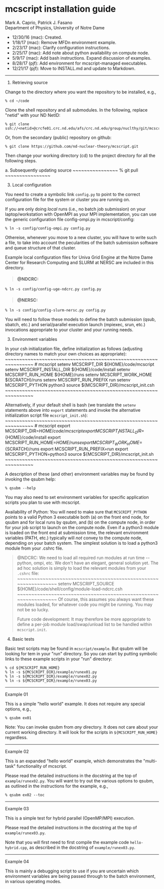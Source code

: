# mcscript installation guide #

Mark A. Caprio, Patrick J. Fasano  
Department of Physics, University of Notre Dame

+ 12/30/16 (mac): Created.
+ 1/18/17 (mac): Remove MFDn environment example.
+ 2/23/17 (mac): Clarify configuration instructions.
+ 2/25/17 (mac): Add note about python availability on compute node.
+ 5/9/17 (mac): Add bash instructions.  Expand discussion of examples.
+ 8/28/17 (pjf): Add environment for mcscript-managed executables.
+ 12/21/17 (pjf): Move to INSTALL.md and update to Markdown.

----------------------------------------------------------------

1. Retrieving source

  Change to the directory where you want the repository to be installed,
  e.g.,
  ~~~~~~~~~~~~~~~~
  % cd ~/code
  ~~~~~~~~~~~~~~~~

  Clone the shell repository and all submodules.  In the following,
  replace "netid" with your ND NetID:
  ~~~~~~~~~~~~~~~~~~~~~~~~~~~~~~~~~~~~~~~~~~~~~~~~~~~~~~~~~~~~~~~~
  % git clone ssh://<netid>@crcfe01.crc.nd.edu/afs/crc.nd.edu/group/nuclthy/git/mcscript.git
  ~~~~~~~~~~~~~~~~~~~~~~~~~~~~~~~~~~~~~~~~~~~~~~~~~~~~~~~~~~~~~~~~

  Or, from the secondary (public) repository on github:
  ~~~~~~~~~~~~~~~~~~~~~~~~~~~~~~~~~~~~~~~~~~~~~~~~~~~~~~~~~~~~~~~~
  % git clone https://github.com/nd-nuclear-theory/mcscript.git
  ~~~~~~~~~~~~~~~~~~~~~~~~~~~~~~~~~~~~~~~~~~~~~~~~~~~~~~~~~~~~~~~~

  Then change your working directory (cd) to the project directory for
  all the following steps.

  a. Subsequently updating source
    ~~~~~~~~~~~~~~~~
    % git pull
    ~~~~~~~~~~~~~~~~

3. Local configuration

  You need to create a symbolic link `config.py` to point to the
  correct configuration file for the system or cluster you are running
  on.

  If you are only doing *local* runs (i.e., no batch job submission)
  on your laptop/workstation with OpenMPI as your MPI implementation,
  you can use the generic configuration file config-ompi.py in
  mcscript/config:
  ~~~~~~~~~~~~~~~~~~~~~~~~~~~~~~~~
  % ln -s config/config-ompi.py config.py
  ~~~~~~~~~~~~~~~~~~~~~~~~~~~~~~~~

  Othereise, whenever you move to a new cluster, you will have to
  write such a file, to take into account the pecularities of the
  batch submission software and queue structure of that cluster.

  Example local configuration files for Univa Grid Engine at the Notre
  Dame Center for Research Computing and SLURM at NERSC are included
  in this directory.

  >#### @NDCRC: ####
  ~~~~~~~~~~~~~~~~~~~~~~~~~~~~~~~~~~~~~~~~~~~~~~~~~~~~~~~~~~~~~~~~
  % ln -s config/config-uge-ndcrc.py config.py
  ~~~~~~~~~~~~~~~~~~~~~~~~~~~~~~~~~~~~~~~~~~~~~~~~~~~~~~~~~~~~~~~~

  >#### @NERSC: ####
  ~~~~~~~~~~~~~~~~~~~~~~~~~~~~~~~~~~~~~~~~~~~~~~~~~~~~~~~~~~~~~~~~
  % ln -s config/config-slurm-nersc.py config.py
  ~~~~~~~~~~~~~~~~~~~~~~~~~~~~~~~~~~~~~~~~~~~~~~~~~~~~~~~~~~~~~~~~

  You will need to follow these models to define the batch submission
  (qsub, sbatch, etc.) and serial/parallel execution launch (mpiexec,
  srun, etc.) invocations appropriate to your cluster and your running
  needs.

3. Environment variables

  In your csh initialization file, define initialization as follows
  (adjusting directory names to match your own choices as
  appropriate):
    ~~~~~~~~~~~~~~~~~~~~~~~~~~~~~~~~~~~~~~~~~~~~~~~~~~~~~~~~~~~~~~~~
    # mcscript
    setenv MCSCRIPT_DIR ${HOME}/code/mcscript
    setenv MCSCRIPT_INSTALL_DIR ${HOME}/code/install
    setenv MCSCRIPT_RUN_HOME ${HOME}/runs
    setenv MCSCRIPT_WORK_HOME ${SCRATCH}/runs
    setenv MCSCRIPT_RUN_PREFIX run
    setenv MCSCRIPT_PYTHON python3
    source ${MCSCRIPT_DIR}/mcscript_init.csh
    ~~~~~~~~~~~~~~~~~~~~~~~~~~~~~~~~~~~~~~~~~~~~~~~~~~~~~~~~~~~~~~~~

  Alternatively, if your default shell is bash (we translate the
  `setenv` statements above into `export` statements and invoke the
  alternative initialization script file `mcscript_init.sh`):
    ~~~~~~~~~~~~~~~~~~~~~~~~~~~~~~~~~~~~~~~~~~~~~~~~~~~~~~~~~~~~~~~~
    # mcscript
    export MCSCRIPT_DIR=${HOME}/code/mcscript
    export MCSCRIPT_INSTALL_DIR=${HOME}/code/install
    export MCSCRIPT_RUN_HOME=${HOME}/runs
    export MCSCRIPT_WORK_HOME=${SCRATCH}/runs
    export MCSCRIPT_RUN_PREFIX=run
    export MCSCRIPT_PYTHON=python3
    source ${MCSCRIPT_DIR}/mcscript_init.sh
    ~~~~~~~~~~~~~~~~~~~~~~~~~~~~~~~~~~~~~~~~~~~~~~~~~~~~~~~~~~~~~~~~

  A description of these (and other) environment variables may be
  found by invoking the qsubm help:
  ~~~~~~~~~~~~~~~~
  % qsubm --help
  ~~~~~~~~~~~~~~~~

  You may also need to set environment variables for specific
  application scripts you plan to use with mcscript.

  Availability of Python: You will need to make sure that
  `MCSCRIPT_PYTHON` points to a valid Python 3 executable both (a) on
  the front end node, for qsubm and for local runs by qsubm, and (b)
  on the compute node, in order for your job script to launch on the
  compute node.  Even if a python3 module is loaded on the front end
  at submission time, the relevant environment variables (PATH, etc.)
  typically will *not* convey to the compute node, depending on your
  batch system.  The simplest solution is to load a python3 module
  from your .cshrc file.

  > @NDCRC: We need to load all required run modules at run time --
  > python, ompi, etc.  We don't have an elegant, general solution
  > yet.  The ad hoc solution is simply to load the relevant modules
  > from your `.cshrc` file:
    ~~~~~~~~~~~~~~~~~~~~~~~~~~~~~~~~~~~~~~~~~~~~~~~~~~~~~~~~~~~~~~~~
    setenv MCSCRIPT_SOURCE ${HOME}/code/shell/config/module-load-ndcrc.csh
    ~~~~~~~~~~~~~~~~~~~~~~~~~~~~~~~~~~~~~~~~~~~~~~~~~~~~~~~~~~~~~~~~
  > Of course, this assumes you always want these modules loaded, for
  > whatever code you might be running.  You may not be so lucky.
  >
  > Future code development: It may therefore be more appropriate to
  > define a per-job module load/swap/unload list to be handled
  > within `mcscript.init`.

4. Basic tests

  Basic test scripts may be found in `mcscript/example`.  But qsubm will
  be looking for tem in your "run" directory.  So you can start by
  putting symbolic links to these example scripts in your "run"
  directory:

  ~~~~~~~~~~~~~~~~~~~~~~~~~~~~~~~~~~~~~~~~~~~~~~~~~~~~~~~~~~~~~~~~
  % cd ${MCSCRIPT_RUN_HOME}
  % ln -s ${MCSCRIPT_DIR}/example/runex01.py
  % ln -s ${MCSCRIPT_DIR}/example/runex02.py
  % ln -s ${MCSCRIPT_DIR}/example/runex03.py
  ~~~~~~~~~~~~~~~~~~~~~~~~~~~~~~~~~~~~~~~~~~~~~~~~~~~~~~~~~~~~~~~~

  - - - -

  Example 01

  This is a simple "hello world" example.  It does not require any
  special options, e.g.,
  ~~~~~~~~~~~~~~~~
  % qsubm ex01
  ~~~~~~~~~~~~~~~~

  Note: You can invoke qsubm from *any* directory.  It does not care
  about your current working directory.  It will look for the scripts
  in `${MCSCRIPT_RUN_HOME}` regardless.

  - - - -

  Example 02

  This is an expanded "hello world" example, which demonstrates the
  "multi-task" functionality of mcscript.

  Please read the detailed instructions in the docstring at the top of
  `example/runex02.py`.  You will want to try out the various options to
  qsubm, as outlined in the instructions for the example, e.g.,
  ~~~~~~~~~~~~~~~~
  % qsubm ex02 --toc
  ~~~~~~~~~~~~~~~~

  - - - -

  Example 03

  This is a simple test for hybrid parallel (OpenMP/MPI) execution.

  Please read the detailed instructions in the docstring at the top of
  `example/runex03.py`.

  Note that you will first need to first compile the example code
  `hello-hybrid.cpp`, as described in the docstring of
  `example/runex03.py`.

  - - - -

  Example 04

  This is mainly a debugging script to use if you are uncertain which
  environment variables are being passed through to the batch
  environment, in various operating modes.

